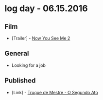 # log day - 06.15.2016

## Film

- \[Trailer\] - [Now You See Me 2](https://www.youtube.com/watch?v=_EggcI-NevA)


## General 

- Looking for a job


## Published

- \[Link\] - [Truque de Mestre - O Segundo Ato](http://imhomovies.com.br/opinions/em-cartaz/now-you-see-me-2/)
